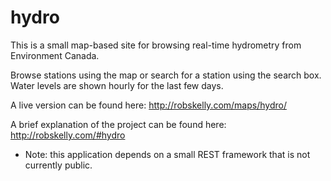 # hydro

This is a small map-based site for browsing real-time hydrometry from Environment Canada.

Browse stations using the map or search for a station using the search box. Water levels are shown hourly for the last few days.

A live version can be found here: http://robskelly.com/maps/hydro/

A brief explanation of the project can be found here: http://robskelly.com/#hydro

* Note: this application depends on a small REST framework that is not currently public. 
